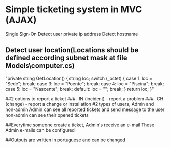 # Simple ticketing system in MVC (AJAX)

Single Sign-On
Detect user private ip address
Detect hostname
## Detect user location(Locations should be defined according subnet mask at file Models\computer.cs) 
"private string GetLocation() 
{ 
  string loc; switch (_octet) 
  { 
    case 1: loc = "Sede"; 
      break; 
    case 3: loc = "Poente"; 
      break; 
    case 4: loc = "Piscina"; 
      break; 
    case 5: loc = "Nascente"; 
      break; 
    default: loc = ""; break; 
  } 
  return loc; 
}"

##2 options to report a ticket
###- IN (incident) - report a problem
###- CH (change) - report a change or installation
#2 types of users, Admin and non-admin Admin can see all reported tickets and send message to the user non-admin can see their opened tickets

##Everytime someone create a ticket, Admin's receive an e-mail These Admin e-mails can be configured

##Outputs are written in portuguese and can be changed
